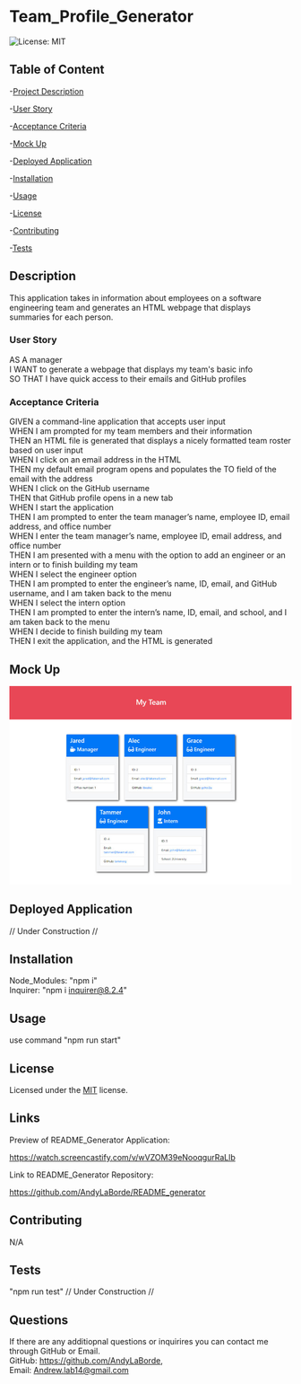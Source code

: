 # Team_Profile_Generator  

  ![License: MIT](https://img.shields.io/badge/License-MIT-yellow.svg)

  ## Table of Content
  -[Project Description](#description)

  -[User Story](#user-story)  

  -[Acceptance Criteria](#acceptance-criteria)

  -[Mock Up](#mock-up)  

  -[Deployed Application](#deployed-application)    

  -[Installation](#installation)  

  -[Usage](#usage)  

  -[License](#license)  

  -[Contributing](#contributing)  

  -[Tests](#tests)  

  


  ## Description 

  This application takes in information about employees on a software engineering team and generates an HTML webpage that displays summaries for each person.  

  ### User Story

  AS A manager  
  I WANT to generate a webpage that displays my team's basic info  
  SO THAT I have quick access to their emails and GitHub profiles  

  ### Acceptance Criteria

  GIVEN a command-line application that accepts user input  
  WHEN I am prompted for my team members and their information  
  THEN an HTML file is generated that displays a nicely formatted team roster based on user input  
  WHEN I click on an email address in the HTML    
  THEN my default email program opens and populates the TO field of the email with the address  
  WHEN I click on the GitHub username  
  THEN that GitHub profile opens in a new tab  
  WHEN I start the application  
  THEN I am prompted to enter the team manager’s name, employee ID, email address, and office number  
  WHEN I enter the team manager’s name, employee ID, email address, and office number  
  THEN I am presented with a menu with the option to add an engineer or an intern or to finish building my team  
  WHEN I select the engineer option  
  THEN I am prompted to enter the engineer’s name, ID, email, and GitHub username, and I am taken back to the menu  
  WHEN I select the intern option  
  THEN I am prompted to enter the intern’s name, ID, email, and school, and I am taken back to the menu  
  WHEN I decide to finish building my team  
  THEN I exit the application, and the HTML is generated  

  ## Mock Up

  ![Alt text](assets/images/10-object-oriented-programming-homework-demo.png)

  ## Deployed Application

  // Under Construction //

  ## Installation  

  Node_Modules: "npm i"  
  Inquirer: "npm i inquirer@8.2.4"  

  ## Usage  

  use command "npm run start" 

  ## License  

  Licensed under the [MIT](https://opensource.org/licenses/MIT) license.
  
  ## Links

  Preview of README_Generator Application:

  https://watch.screencastify.com/v/wVZOM39eNooqgurRaLlb

  Link to README_Generator Repository:

  https://github.com/AndyLaBorde/README_generator

  ## Contributing          

  N/A

  ## Tests   

  "npm run test" 
  // Under Construction //

  ## Questions  

  If there are any additiopnal questions or inquirires you can contact me through GitHub or Email.      
  GitHub: https://github.com/AndyLaBorde,      
  Email: Andrew.lab14@gmail.com       
  